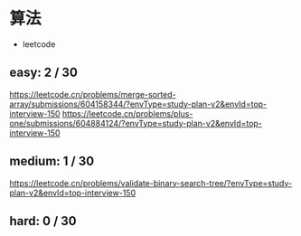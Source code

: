 # 算法

- leetcode

## easy: 2 / 30
https://leetcode.cn/problems/merge-sorted-array/submissions/604158344/?envType=study-plan-v2&envId=top-interview-150
https://leetcode.cn/problems/plus-one/submissions/604884124/?envType=study-plan-v2&envId=top-interview-150

## medium: 1 / 30
https://leetcode.cn/problems/validate-binary-search-tree/?envType=study-plan-v2&envId=top-interview-150
## hard: 0 / 30
